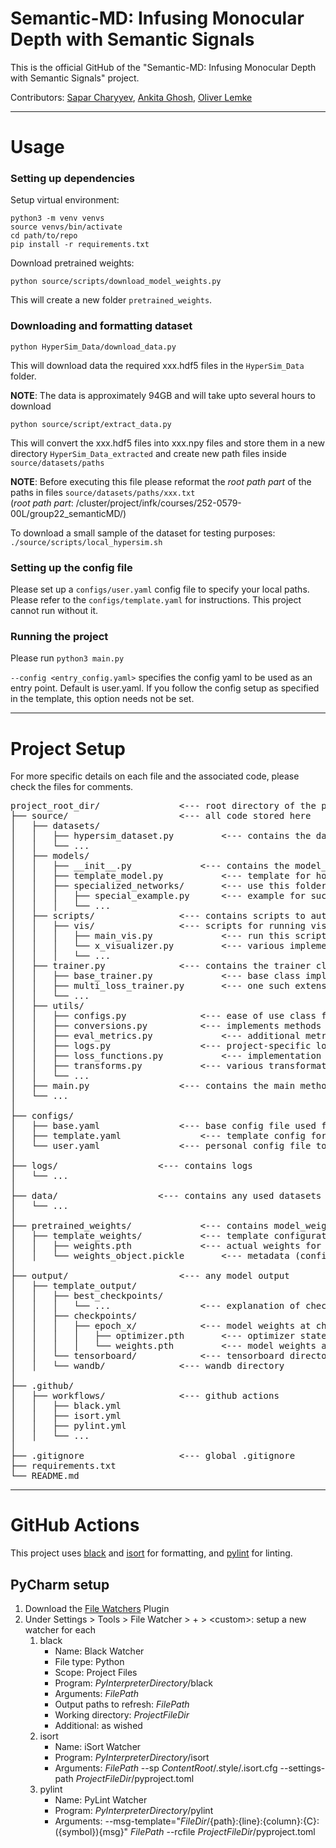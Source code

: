 # Semantic-MD: Infusing Monocular Depth with Semantic Signals
This is the official GitHub of the "Semantic-MD: Infusing Monocular Depth with Semantic Signals" project.

Contributors: [Sapar Charyyev](https://github.com/charyyev), [Ankita Ghosh](https://github.com/ankitaghosh9), [Oliver Lemke](https://github.com/oliver-lemke)

---

# Usage
### Setting up dependencies
Setup virtual environment:
```shell
python3 -m venv venvs
source venvs/bin/activate
cd path/to/repo
pip install -r requirements.txt
```
Download pretrained weights:
```shell
python source/scripts/download_model_weights.py
```
This will create a new folder ```pretrained_weights```.

### Downloading and formatting dataset
```shell
python HyperSim_Data/download_data.py
```
This will download data the required xxx.hdf5 files in the ```HyperSim_Data``` folder.

**NOTE**: The data is approximately 94GB and will take upto several hours to download

```shell
python source/script/extract_data.py
```
This will convert the xxx.hdf5 files into xxx.npy files and store them in a new directory ```HyperSim_Data_extracted``` and
create new path files inside ```source/datasets/paths```

**NOTE**: Before executing this file please reformat the *root path part* of the paths in files ```source/datasets/paths/xxx.txt``` <br>
(*root path part*: /cluster/project/infk/courses/252-0579-00L/group22_semanticMD/)

To download a small sample of the dataset for testing purposes: ``` ./source/scripts/local_hypersim.sh```



### Setting up the config file
Please set up a ```configs/user.yaml``` config file to specify your local paths. Please refer to the ```configs/template.yaml``` for instructions.
This project cannot run without it.
### Running the project
Please run `python3 main.py`

`--config <entry_config.yaml>` specifies the config yaml to be used as an entry point. Default is user.yaml.
If you follow the config setup as specified in the template, this option needs not be set.

---

# Project Setup

For more specific details on each file and the associated code, please check the files for comments.

<pre>
project_root_dir/ 				<--- root directory of the project
├── source/ 					<--- all code stored here
│   ├── datasets/
│   │   ├── hypersim_dataset.py 		<--- contains the dataset implmentation for the HyperSim dataset
│   │   └── ...
│   ├── models/
│   │   ├── __init__.py 			<--- contains the model_factory which is responsible for building a model
│   │   ├── template_model.py 			<--- template for how a model should look like
│   │   ├── specialized_networks/ 		<--- use this folder for special changes to the network
│   │   │   ├── special_example.py 		<--- example for such a network change
│   │   │   └── ...
│   ├── scripts/ 				<--- contains scripts to automate certain tasks, mostly not relevant to the final execution of the project
│   │   ├── vis/ 				<--- scripts for running visualization
│   │   │   ├── main_vis.py 			<--- run this script to run visualization
│   │   │   └── x_visualizer.py 		<--- various implementations of the visualizer class; for more info check comments in file
│   │   │   └── ...
│   ├── trainer.py 				<--- contains the trainer class implementations
│   │   ├── base_trainer.py 			<--- base class implementation of the trainer class, can be extended 
│   │   ├── multi_loss_trainer.py 		<--- one such extension of the base trainer; takes care of training multi_loss (2 heads) model
│   │   └── ...
│   ├── utils/
│   │   ├── configs.py 				<--- ease of use class for accessing config
│   │   ├── conversions.py 			<--- implements methods of converting semantic map as seen in the paper
│   │   ├── eval_metrics.py 			<--- additional metrics to keep track of
│   │   ├── logs.py 				<--- project-specific logging configuration
│   │   ├── loss_functions.py 			<--- implementation of additional loss functions
│   │   ├── transforms.py 			<--- various transformations of image data
│   │   └── ...
│   ├── main.py 				<--- contains the main method
│   └── ...
│
├── configs/
│   ├── base.yaml 				<--- base config file used for changing the actual project
│   ├── template.yaml 				<--- template config for setting up user.yaml
│   └── user.yaml 				<--- personal config file to set up config for this specific workspace
│
├── logs/ 					<--- contains logs
│   └── ...
│
├── data/ 					<--- contains any used datasets
│   └── ...
│
├── pretrained_weights/ 			<--- contains model_weights
│   ├── template_weights/ 			<--- template configuration
│   │   ├── weights.pth 			<--- actual weights for the model
│   │   └── weights_object.pickle 		<--- metadata (config used for pretraining)
│
├── output/ 					<--- any model output
│   ├── template_output/
│   │   ├── best_checkpoints/
│   │   │   └── ... 				<--- explanation of checkpoint structure under checkpoints/
│   │   ├── checkpoints/
│   │   │   ├── epoch_x/ 			<--- model weights at checkpoint
│   │   │   │   ├── optimizer.pth 		<--- optimizer state at checkpoint
│   │   │   │   └── weights.pth 		<--- model weights at checkpoint
│   │   └── tensorboard/  			<--- tensorboard directory
│   │   └── wandb/ 				<--- wandb directory
│
├── .github/                                        
│   ├── workflows/ 				<--- github actions 
│   │   ├── black.yml
│   │   ├── isort.yml
│   │   ├── pylint.yml
│   │   └── ...
│
├── .gitignore 					<--- global .gitignore
├── requirements.txt
└── README.md
</pre>

---

# GitHub Actions
This project uses [black](https://pypi.org/project/black/) and
[isort](https://pypi.org/project/isort/) for formatting, and
[pylint](https://pypi.org/project/pylint/) for linting.

## PyCharm setup
1. Download the [File Watchers](https://www.jetbrains.com/help/pycharm/using-file-watchers.html)
   Plugin
2. Under Settings > Tools > File Watcher > + > \<custom>: setup a new watcher for each
	1. black
		- Name: Black Watcher
		- File type: Python
		- Scope: Project Files
		- Program: $PyInterpreterDirectory$/black
		- Arguments: $FilePath$
		- Output paths to refresh: $FilePath$
		- Working directory: $ProjectFileDir$
		- Additional: as wished
	2. isort
		- Name: iSort Watcher
		- Program: $PyInterpreterDirectory$/isort
		- Arguments: $FilePath$ --sp $ContentRoot$/.style/.isort.cfg --settings-path $ProjectFileDir$/pyproject.toml
	3. pylint
		- Name: PyLint Watcher
		- Program: $PyInterpreterDirectory$/pylint
		- Arguments: --msg-template="$FileDir$/{path}:{line}:{column}:{C}:({symbol}){msg}" $FilePath$ --rcfile $ProjectFileDir$/pyproject.toml
